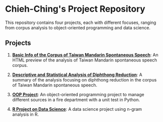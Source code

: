 # Chieh-Ching's Project Repository

This repository contains four projects, each with different focuses, ranging from corpus analysis to object-oriented programming and data science.

## Projects

1. **[Basic Info of the Corpus of Taiwan Mandarin Spontaneous Speech](corpus_preview/Data%20Analysis%20of%20the%20Corpus%20of%20Taiwan%20Mandarin%20Spontaneous%20Speech.html)**: 
   An HTML preview of the analysis of Taiwan Mandarin spontaneous speech corpus.

2. **[Descriptive and Statistical Analysis of Diphthong Reduction](analysis_summary/Diphthong%20Reduction%20Analysis.html)**: 
   A summary of the analysis focusing on diphthong reduction in the corpus of Taiwan Mandarin spontaneous speech.

3. **[OOP Project](oop_project/Fire_department.html)**: 
   An object-oriented programming project to manage different sources in a fire department with a unit test in Python.

4. **[R Project on Data Science](r_project/report.pdf)**: 
   A data science project using n-gram analysis in R.
